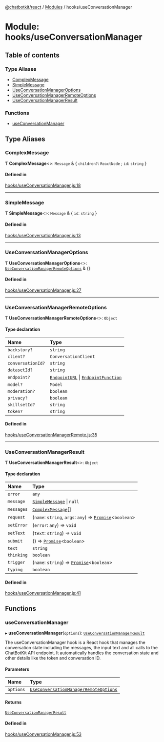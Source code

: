 [@chatbotkit/react](../README.md) / [Modules](../modules.md) / hooks/useConversationManager

# Module: hooks/useConversationManager

## Table of contents

### Type Aliases

- [ComplexMessage](hooks_useConversationManager.md#complexmessage)
- [SimpleMessage](hooks_useConversationManager.md#simplemessage)
- [UseConversationManagerOptions](hooks_useConversationManager.md#useconversationmanageroptions)
- [UseConversationManagerRemoteOptions](hooks_useConversationManager.md#useconversationmanagerremoteoptions)
- [UseConversationManagerResult](hooks_useConversationManager.md#useconversationmanagerresult)

### Functions

- [useConversationManager](hooks_useConversationManager.md#useconversationmanager)

## Type Aliases

### ComplexMessage

Ƭ **ComplexMessage**\<\>: `Message` & \{ `children?`: `ReactNode` ; `id`: `string`  }

#### Defined in

[hooks/useConversationManager.js:18](https://github.com/chatbotkit/node-sdk/blob/main/packages/react/src/hooks/useConversationManager.js#L18)

___

### SimpleMessage

Ƭ **SimpleMessage**\<\>: `Message` & \{ `id`: `string`  }

#### Defined in

[hooks/useConversationManager.js:13](https://github.com/chatbotkit/node-sdk/blob/main/packages/react/src/hooks/useConversationManager.js#L13)

___

### UseConversationManagerOptions

Ƭ **UseConversationManagerOptions**\<\>: [`UseConversationManagerRemoteOptions`](hooks_useConversationManager.md#useconversationmanagerremoteoptions) & {}

#### Defined in

[hooks/useConversationManager.js:27](https://github.com/chatbotkit/node-sdk/blob/main/packages/react/src/hooks/useConversationManager.js#L27)

___

### UseConversationManagerRemoteOptions

Ƭ **UseConversationManagerRemoteOptions**\<\>: `Object`

#### Type declaration

| Name | Type |
| :------ | :------ |
| `backstory?` | `string` |
| `client?` | `ConversationClient` |
| `conversationId?` | `string` |
| `datasetId?` | `string` |
| `endpoint?` | [`EndpointURL`](hooks_useConversationManagerRemote.md#endpointurl) \| [`EndpointFunction`](hooks_useConversationManagerRemote.md#endpointfunction) |
| `model?` | `Model` |
| `moderation?` | `boolean` |
| `privacy?` | `boolean` |
| `skillsetId?` | `string` |
| `token?` | `string` |

#### Defined in

[hooks/useConversationManagerRemote.js:35](https://github.com/chatbotkit/node-sdk/blob/main/packages/react/src/hooks/useConversationManagerRemote.js#L35)

___

### UseConversationManagerResult

Ƭ **UseConversationManagerResult**\<\>: `Object`

#### Type declaration

| Name | Type |
| :------ | :------ |
| `error` | `any` |
| `message` | [`SimpleMessage`](hooks_useConversationManager.md#simplemessage) \| ``null`` |
| `messages` | [`ComplexMessage`](hooks_useConversationManager.md#complexmessage)[] |
| `request` | (`name`: `string`, `args`: `any`) => [`Promise`]( https://developer.mozilla.org/docs/Web/JavaScript/Reference/Global_Objects/Promise )\<`boolean`\> |
| `setError` | (`error`: `any`) => `void` |
| `setText` | (`text`: `string`) => `void` |
| `submit` | () => [`Promise`]( https://developer.mozilla.org/docs/Web/JavaScript/Reference/Global_Objects/Promise )\<`boolean`\> |
| `text` | `string` |
| `thinking` | `boolean` |
| `trigger` | (`name`: `string`) => [`Promise`]( https://developer.mozilla.org/docs/Web/JavaScript/Reference/Global_Objects/Promise )\<`boolean`\> |
| `typing` | `boolean` |

#### Defined in

[hooks/useConversationManager.js:41](https://github.com/chatbotkit/node-sdk/blob/main/packages/react/src/hooks/useConversationManager.js#L41)

## Functions

### useConversationManager

▸ **useConversationManager**(`options`): [`UseConversationManagerResult`](hooks_useConversationManager.md#useconversationmanagerresult)

The useConversationManager hook is a React hook that manages the conversation
state including the messages, the input text and all calls to the ChatBotKit
API endpoint. It automatically handles the conversation state and other
details like the token and conversation ID.

#### Parameters

| Name | Type |
| :------ | :------ |
| `options` | [`UseConversationManagerRemoteOptions`](hooks_useConversationManager.md#useconversationmanagerremoteoptions) |

#### Returns

[`UseConversationManagerResult`](hooks_useConversationManager.md#useconversationmanagerresult)

#### Defined in

[hooks/useConversationManager.js:53](https://github.com/chatbotkit/node-sdk/blob/main/packages/react/src/hooks/useConversationManager.js#L53)
